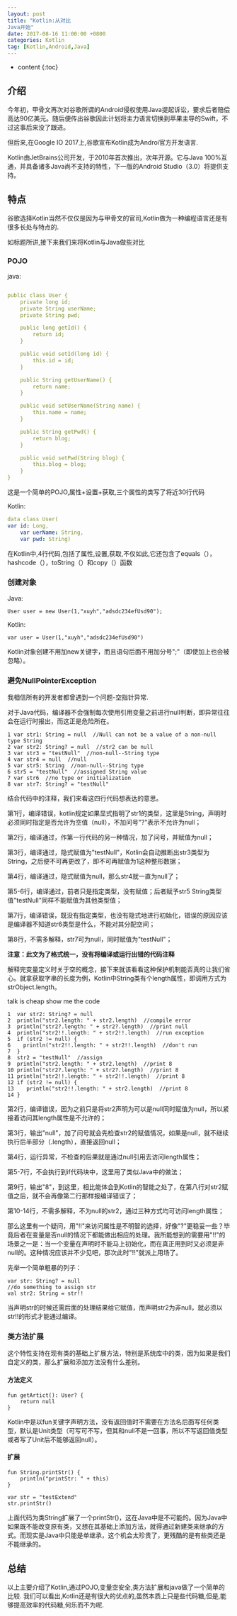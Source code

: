 ```yaml
---
layout: post
title: "Kotlin:从对比
Java开始"
date: 2017-08-16 11:00:00 +0800 
categories: Kotlin
tag: [Kotlin,Android,Java]
---
```

* content
{:toc}

## 介绍
今年初，甲骨文再次对谷歌所谓的Android侵权使用Java提起诉讼，要求后者赔偿高达90亿美元。随后便传出谷歌因此计划将主力语言切换到苹果主导的Swift，不过这事后来没了跟进。

但后来,在Google IO 2017上,谷歌宣布Kotlin成为Androi官方开发语言.

Kotlin由JetBrains公司开发，于2010年首次推出，次年开源。它与Java 100%互通，并具备诸多Java尚不支持的特性，下一版的Android Studio（3.0）将提供支持。


<!-- more -->

## 特点
谷歌选择Kotlin当然不仅仅是因为与甲骨文的官司,Kotlin做为一种编程语言还是有很多长处与特点的.

如标题所讲,接下来我们来将Kotlin与Java做些对比

### POJO

java:

```yaml

public class User {
    private long id;
    private String userName;
    private String pwd;

    public long getId() {
        return id;
    }

    public void setId(long id) {
        this.id = id;
    }

    public String getUserName() {
        return name;
    }

    public void setUserName(String name) {
        this.name = name;
    }

    public String getPwd() {
        return blog;
    }

    public void setPwd(String blog) {
        this.blog = blog;
    }
}
```
这是一个简单的POJO,属性+设置+获取,三个属性的类写了将近30行代码

Kotlin:
```yaml
data class User(
var id: Long,
	var uerName: String,
	var pwd: String)
```
在Kotlin中,4行代码,包括了属性,设置,获取,不仅如此,它还包含了equals（），hashcode（），toString（）和copy（）函数

### 创建对象
Java:
```
User user = new User(1,"xuyh","adsdc234efUsd90");
```
Kotlin:
```
var user = User(1,"xuyh","adsdc234efUsd90")
```
Kotlin对象创建不用加new关键字，而且语句后面不用加分号";"（即使加上也会被忽略）。


### 避免NullPointerException

我相信所有的开发者都曾遇到一个问题-空指针异常.

对于Java代码，编译器不会强制每次使用引用变量之前进行null判断，即异常往往会在运行时报出，而这正是危险所在。

```
1 var str1: String = null  //Null can not be a value of a non-null type String
2 var str2: String? = null  //str2 can be null
3 var str3 = "testNull"  //non-null--String type
4 var str4 = null  //null
5 var str5: String  //non-null--String type
6 str5 = "testNull"  //assigned String value
7 var str6  //no type or initialization
8 var str7: String? = "testNull"
```


结合代码中的注释，我们来看这四行代码想表达的意思。

第1行，编译错误，kotlin规定如果显式指明了str1的类型，这里是String，声明时必须同时指定是否允许为空值（null），不加问号"?"表示不允许为null；

第2行，编译通过，作第一行代码的另一种情况，加了问号，并赋值为null；

第3行，编译通过，隐式赋值为"testNull"，Kotlin会自动推断出str3类型为String，之后便不可再更改了，即不可再赋值为1这种整形数据；

第4行，编译通过，隐式赋值为null，那么str4就一直为null了；

第5-6行，编译通过，前者只是指定类型，没有赋值；后者赋予str5 String类型值"testNull"同样不能赋值为其他类型值；

第7行，编译错误，既没有指定类型，也没有隐式地进行初始化，错误的原因应该是编译器不知道str6类型是什么，不能对其分配空间；

第8行，不需多解释，str7可为null，同时赋值为"testNull"；

**注意：此文为了格式统一，没有将编译或运行出错的代码注释**

解释完变量定义时关于空的概念，接下来就该看看这种保护机制能否真的让我们省心。就拿获取字串的长度为例，Kotlin中String类有个length属性，即调用方式为strObject.length。

talk is cheap show me the code

```
1  var str2: String? = null
2  println("str2.length: " + str2.length)  //compile error
3  println("str2?.length: " + str2?.length)  //print null
4  println("str2!!.length: " + str2!!.length)  //run exception
5  if (str2 != null) {
6    println("str2!!.length: " + str2!!.length)  //don't run
7  } 
8  str2 = "testNull"  //assign
9  println("str2.length: " + str2.length)  //print 8
10 println("str2?.length: " + str2?.length)  //print 8
11 println("str2!!.length: " + str2!!.length)  //print 8
12 if (str2 != null) {
13    println("str2!!.length: " + str2.length)  //print 8
14 }
```
第2行，编译错误，因为之前只是将str2声明为可以是null同时赋值为null，所以紧接着访问其length属性是不允许的；

第3行，输出"null"，加了问号就会先检查str2的赋值情况，如果是null，就不继续执行后半部分（.length），直接返回null；

第4行，运行异常，不检查的后果就是通过null引用去访问length属性；

第5-7行，不会执行到if代码块中，这里用了类似Java中的做法；

第9行，输出"8"，到这里，相比能体会到Kotlin的智能之处了，在第八行对str2赋值之后，就不会再像第二行那样报编译错误了；

第10-14行，不需多解释，不为null的str2，通过三种方式均可访问length属性；

那么这里有一个疑问，用"!!"来访问属性是不明智的选择，好像"?"更稳妥一些？毕竟后者在变量是否null的情况下都能做出相应的处理。我所能想到的需要用"!!"的场景之一是：当一个变量在声明时不能马上初始化，而在真正用到时又必须是非null的。这种情况应该并不少见吧，那次此时"!!"就派上用场了。

先举一个简单粗暴的列子：
```
var str: String? = null
//do something to assign str
val str2: String = str!!
```
当声明str的时候还需后面的处理结果给它赋值，而声明str2为非null，就必须以str!!的形式才能通过编译。

### 类方法扩展

这个特性支持在现有类的基础上扩展方法，特别是系统库中的类，因为如果是我们自定义的类，那么扩展和添加方法没有什么差别。

#### 方法定义
```
fun getArtict(): User? {
	return null
}
```
Kotlin中是以fun关键字声明方法，没有返回值时不需要在方法名后面写任何类型，默认是Unit类型（可写可不写，但其和null不是一回事，所以不写返回值类型或者写了Unit后不能够返回null）。

#### 扩展
```
fun String.printStr() {
	println("printStr: " + this)
}

var str = "testExtend"
str.printStr()
```
上面代码为类String扩展了一个printStr()，这在Java中是不可能的。因为Java中如果既不能改变原有类，又想在其基础上添加方法，就得通过新建类来继承的方式。而现实是Java中只能是单继承，这个机会太珍贵了，更残酷的是有些类还是不能继承的。

## 总结
以上主要介绍了Kotlin,通过POJO,变量空安全,类方法扩展和java做了一个简单的比较.
我们可以看出,Kotlin还是有很大的优点的,虽然本质上只是些代码糖,但是,能够提高效率的代码糖,何乐而不为呢.